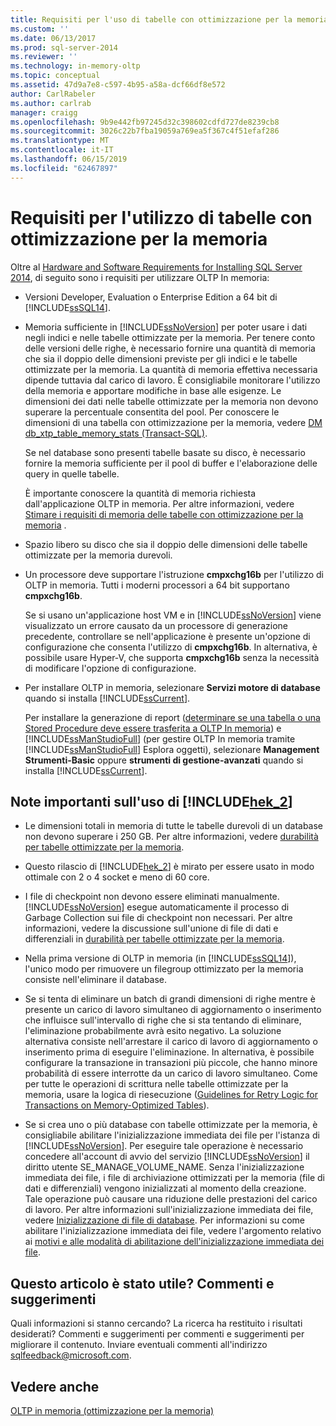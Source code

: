 ```yaml
---
title: Requisiti per l'uso di tabelle con ottimizzazione per la memoria | Microsoft Docs
ms.custom: ''
ms.date: 06/13/2017
ms.prod: sql-server-2014
ms.reviewer: ''
ms.technology: in-memory-oltp
ms.topic: conceptual
ms.assetid: 47d9a7e8-c597-4b95-a58a-dcf66df8e572
author: CarlRabeler
ms.author: carlrab
manager: craigg
ms.openlocfilehash: 9b9e442fb97245d32c398602cdfd727de8239cb8
ms.sourcegitcommit: 3026c22b7fba19059a769ea5f367c4f51efaf286
ms.translationtype: MT
ms.contentlocale: it-IT
ms.lasthandoff: 06/15/2019
ms.locfileid: "62467897"
---
```

# <a name="requirements-for-using-memory-optimized-tables"></a>Requisiti per l'utilizzo di tabelle con ottimizzazione per la memoria
  Oltre al [Hardware and Software Requirements for Installing SQL Server 2014](../../sql-server/install/hardware-and-software-requirements-for-installing-sql-server.md), di seguito sono i requisiti per utilizzare OLTP In memoria:  
  
-   Versioni Developer, Evaluation o Enterprise Edition a 64 bit di [!INCLUDE[ssSQL14](../../includes/sssql14-md.md)].  
  
-   Memoria sufficiente in [!INCLUDE[ssNoVersion](../../includes/ssnoversion-md.md)] per poter usare i dati negli indici e nelle tabelle ottimizzate per la memoria. Per tenere conto delle versioni delle righe, è necessario fornire una quantità di memoria che sia il doppio delle dimensioni previste per gli indici e le tabelle ottimizzate per la memoria. La quantità di memoria effettiva necessaria dipende tuttavia dal carico di lavoro. È consigliabile monitorare l'utilizzo della memoria e apportare modifiche in base alle esigenze. Le dimensioni dei dati nelle tabelle ottimizzate per la memoria non devono superare la percentuale consentita del pool. Per conoscere le dimensioni di una tabella con ottimizzazione per la memoria, vedere [DM db_xtp_table_memory_stats &#40;Transact-SQL&#41;](/sql/relational-databases/system-dynamic-management-views/sys-dm-db-xtp-table-memory-stats-transact-sql).  
  
     Se nel database sono presenti tabelle basate su disco, è necessario fornire la memoria sufficiente per il pool di buffer e l'elaborazione delle query in quelle tabelle.  
  
     È importante conoscere la quantità di memoria richiesta dall'applicazione OLTP in memoria. Per altre informazioni, vedere [Stimare i requisiti di memoria delle tabelle con ottimizzazione per la memoria](memory-optimized-tables.md) .  
  
-   Spazio libero su disco che sia il doppio delle dimensioni delle tabelle ottimizzate per la memoria durevoli.  
  
-   Un processore deve supportare l'istruzione **cmpxchg16b** per l'utilizzo di OLTP in memoria. Tutti i moderni processori a 64 bit supportano **cmpxchg16b**.  
  
     Se si usano un'applicazione host VM e in [!INCLUDE[ssNoVersion](../../includes/ssnoversion-md.md)] viene visualizzato un errore causato da un processore di generazione precedente, controllare se nell'applicazione è presente un'opzione di configurazione che consenta l'utilizzo di **cmpxchg16b**. In alternativa, è possibile usare Hyper-V, che supporta **cmpxchg16b** senza la necessità di modificare l'opzione di configurazione.  
  
-   Per installare OLTP in memoria, selezionare **Servizi motore di database** quando si installa [!INCLUDE[ssCurrent](../../../includes/sscurrent-md.md)].  
  
     Per installare la generazione di report ([determinare se una tabella o una Stored Procedure deve essere trasferita a OLTP In memoria](determining-if-a-table-or-stored-procedure-should-be-ported-to-in-memory-oltp.md)) e [!INCLUDE[ssManStudioFull](../../../includes/ssmanstudiofull-md.md)] (per gestire OLTP In memoria tramite [!INCLUDE[ssManStudioFull](../../../includes/ssmanstudiofull-md.md)] Esplora oggetti), selezionare **Management Strumenti-Basic** oppure **strumenti di gestione-avanzati** quando si installa [!INCLUDE[ssCurrent](../../../includes/sscurrent-md.md)].  
  
## <a name="important-notes-on-using-includehek2includeshek-2-mdmd"></a>Note importanti sull'uso di [!INCLUDE[hek_2](../../../includes/hek-2-md.md)]  
  
-   Le dimensioni totali in memoria di tutte le tabelle durevoli di un database non devono superare i 250 GB. Per altre informazioni, vedere [durabilità per tabelle ottimizzate per la memoria](durability-for-memory-optimized-tables.md).  
  
-   Questo rilascio di [!INCLUDE[hek_2](../../../includes/hek-2-md.md)] è mirato per essere usato in modo ottimale con 2 o 4 socket e meno di 60 core.  
  
-   I file di checkpoint non devono essere eliminati manualmente. [!INCLUDE[ssNoVersion](../../includes/ssnoversion-md.md)] esegue automaticamente il processo di Garbage Collection sui file di checkpoint non necessari. Per altre informazioni, vedere la discussione sull'unione di file di dati e differenziali in [durabilità per tabelle ottimizzate per la memoria](durability-for-memory-optimized-tables.md).  
  
-   Nella prima versione di OLTP in memoria (in [!INCLUDE[ssSQL14](../../includes/sssql14-md.md)]), l'unico modo per rimuovere un filegroup ottimizzato per la memoria consiste nell'eliminare il database.  
  
-   Se si tenta di eliminare un batch di grandi dimensioni di righe mentre è presente un carico di lavoro simultaneo di aggiornamento o inserimento che influisce sull'intervallo di righe che si sta tentando di eliminare, l'eliminazione probabilmente avrà esito negativo. La soluzione alternativa consiste nell'arrestare il carico di lavoro di aggiornamento o inserimento prima di eseguire l'eliminazione. In alternativa, è possibile configurare la transazione in transazioni più piccole, che hanno minore probabilità di essere interrotte da un carico di lavoro simultaneo. Come per tutte le operazioni di scrittura nelle tabelle ottimizzate per la memoria, usare la logica di riesecuzione ([Guidelines for Retry Logic for Transactions on Memory-Optimized Tables](../../database-engine/guidelines-for-retry-logic-for-transactions-on-memory-optimized-tables.md)).  
  
-   Se si crea uno o più database con tabelle ottimizzate per la memoria, è consigliabile abilitare l'inizializzazione immediata dei file per l'istanza di [!INCLUDE[ssNoVersion](../../includes/ssnoversion-md.md)]. Per eseguire tale operazione è necessario concedere all'account di avvio del servizio [!INCLUDE[ssNoVersion](../../includes/ssnoversion-md.md)] il diritto utente SE_MANAGE_VOLUME_NAME. Senza l'inizializzazione immediata dei file, i file di archiviazione ottimizzati per la memoria (file di dati e differenziali) vengono inizializzati al momento della creazione. Tale operazione può causare una riduzione delle prestazioni del carico di lavoro. Per altre informazioni sull'inizializzazione immediata dei file, vedere [Inizializzazione di file di database](../databases/database-instant-file-initialization.md). Per informazioni su come abilitare l'inizializzazione immediata dei file, vedere l'argomento relativo ai [motivi e alle modalità di abilitazione dell'inizializzazione immediata dei file](https://blogs.msdn.com/b/sql_pfe_blog/archive/2009/12/23/how-and-why-to-enable-instant-file-initialization.aspx).  
  
## <a name="did-this-article-help-you-were-listening"></a>Questo articolo è stato utile? Commenti e suggerimenti  
 Quali informazioni si stanno cercando? La ricerca ha restituito i risultati desiderati? Commenti e suggerimenti per commenti e suggerimenti per migliorare il contenuto. Inviare eventuali commenti all'indirizzo [sqlfeedback@microsoft.com](mailto:sqlfeedback@microsoft.com?subject=Your%20feedback%20about%20the%20Requirements%20for%20Using%20Memory-Optimized%20Tables%20page).  
  
## <a name="see-also"></a>Vedere anche  
 [OLTP in memoria &#40;ottimizzazione per la memoria&#41;](in-memory-oltp-in-memory-optimization.md)  
  
  
